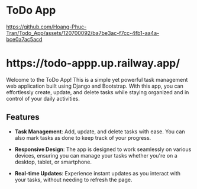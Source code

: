 # ToDo App

https://github.com/Hoang-Phuc-Tran/Todo_App/assets/120700092/ba7be3ac-f7cc-4fb1-aa4a-bce0a7ac5acd

<h1>https://todo-appp.up.railway.app/</h1>

Welcome to the ToDo App! This is a simple yet powerful task management web application built using Django and Bootstrap. With this app, you can effortlessly create, update, and delete tasks while staying organized and in control of your daily activities.

## Features

- **Task Management**: Add, update, and delete tasks with ease. You can also mark tasks as done to keep track of your progress.

- **Responsive Design**: The app is designed to work seamlessly on various devices, ensuring you can manage your tasks whether you're on a desktop, tablet, or smartphone.

- **Real-time Updates**: Experience instant updates as you interact with your tasks, without needing to refresh the page.
